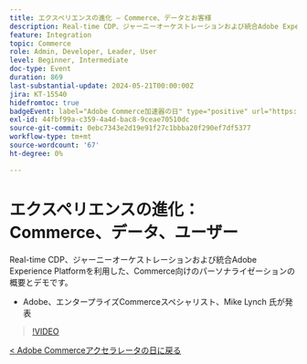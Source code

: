 ```yaml
---
title: エクスペリエンスの進化 – Commerce、データとお客様
description: Real-time CDP、ジャーニーオーケストレーションおよび統合Adobe Experience Platformを使用したCommerceのパーソナライゼーションの概要です。
feature: Integration
topic: Commerce
role: Admin, Developer, Leader, User
level: Beginner, Intermediate
doc-type: Event
duration: 869
last-substantial-update: 2024-05-21T00:00:00Z
jira: KT-15540
hidefromtoc: true
badgeEvent: label="Adobe Commerce加速器の日" type="positive" url="https://experienceleague.adobe.com/en/docs/events/apac-commerce-recordings/2024/overview"
exl-id: 44fbf99a-c359-4a4d-bac8-9ceae70510dc
source-git-commit: 0ebc7343e2d19e91f27c1bbba20f290ef7df5377
workflow-type: tm+mt
source-wordcount: '67'
ht-degree: 0%

---
```


# エクスペリエンスの進化：Commerce、データ、ユーザー

Real-time CDP、ジャーニーオーケストレーションおよび統合Adobe Experience Platformを利用した、Commerce向けのパーソナライゼーションの概要とデモです。

+ Adobe、エンタープライズCommerceスペシャリスト、Mike Lynch 氏が発表

>[!VIDEO](https://video.tv.adobe.com/v/3429266/?learn=on)

[&lt; Adobe Commerceアクセラレータの日に戻る](./overview.md)
